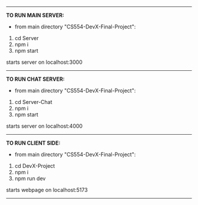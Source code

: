 ---------------------------------
**TO RUN MAIN SERVER:**
- from main directory "CS554-DevX-Final-Project":
1. cd Server
2. npm i
3. npm start

starts server on localhost:3000

---------------------------------
**TO RUN CHAT SERVER:**
- from main directory "CS554-DevX-Final-Project":
1. cd Server-Chat
2. npm i
3. npm start

starts server on localhost:4000

--------------------------------
**TO RUN CLIENT SIDE:**
- from main directory "CS554-DevX-Final-Project":
1. cd DevX-Project
2. npm i
3. npm run dev

starts webpage on localhost:5173

--------------------------------
